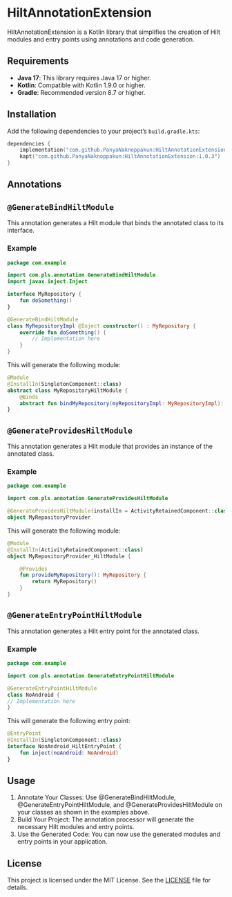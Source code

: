 HiltAnnotationExtension
=======================

HiltAnnotationExtension is a Kotlin library that simplifies the creation of Hilt modules and entry points using annotations and code generation.

## Requirements

- **Java 17**: This library requires Java 17 or higher.
- **Kotlin**: Compatible with Kotlin 1.9.0 or higher.
- **Gradle**: Recommended version 8.7 or higher.

## Installation

Add the following dependencies to your project’s `build.gradle.kts`:

```kotlin
dependencies {
    implementation("com.github.PanyaNaknoppakun:HiltAnnotationExtension:1.0.3")
    kapt("com.github.PanyaNaknoppakun:HiltAnnotationExtension:1.0.3")
}
```

## Annotations
## `@GenerateBindHiltModule`
This annotation generates a Hilt module that binds the annotated class to its interface.

### Example
```kotlin
package com.example

import com.pls.annotation.GenerateBindHiltModule
import javax.inject.Inject

interface MyRepository {
    fun doSomething()
}

@GenerateBindHiltModule
class MyRepositoryImpl @Inject constructor() : MyRepository {
    override fun doSomething() {
        // Implementation here
    }
}
```

This will generate the following module:
```kotlin
@Module
@InstallIn(SingletonComponent::class)
abstract class MyRepositoryHiltModule {
    @Binds
    abstract fun bindMyRepository(myRepositoryImpl: MyRepositoryImpl): MyRepository
}
```

##  `@GenerateProvidesHiltModule`
This annotation generates a Hilt module that provides an instance of the annotated class.

### Example
```kotlin
package com.example

import com.pls.annotation.GenerateProvidesHiltModule

@GenerateProvidesHiltModule(installIn = ActivityRetainedComponent::class)
object MyRepositoryProvider
```
This will generate the following module:
```kotlin
@Module
@InstallIn(ActivityRetainedComponent::class)
object MyRepositoryProvider_HiltModule {

    @Provides
    fun provideMyRepository(): MyRepository {
        return MyRepository()
    }
}
```

## `@GenerateEntryPointHiltModule`
This annotation generates a Hilt entry point for the annotated class.

### Example
```kotlin
package com.example

import com.pls.annotation.GenerateEntryPointHiltModule

@GenerateEntryPointHiltModule
class NoAndroid {
// Implementation here
}
```
This will generate the following entry point:
```kotlin
@EntryPoint
@InstallIn(SingletonComponent::class)
interface NonAndroid_HiltEntryPoint {
    fun inject(noAndroid: NoAndroid)
}
```
## Usage
1. Annotate Your Classes: Use @GenerateBindHiltModule, @GenerateEntryPointHiltModule, and @GenerateProvidesHiltModule on your classes as shown in the examples above.
2. Build Your Project: The annotation processor will generate the necessary Hilt modules and entry points.
3. Use the Generated Code: You can now use the generated modules and entry points in your application.

##  License
This project is licensed under the MIT License. See the [LICENSE](LICENSE) file for details.
